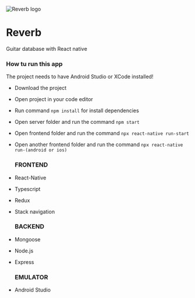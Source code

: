 ![Reverb logo](https://i.imgur.com/aGDfeSr.jpg)

# Reverb
Guitar database with React native

<h3>How tu run this app</h3>
  The project needs to have Android Studio or XCode installed!</br>

- Download the project</br>
- Open project in your code editor</br>
- Run command `npm install` for install dependencies</br>
- Open server folder and run the command `npm start`</br>
- Open frontend folder and run the command `npx react-native run-start`</br>
- Open another frontend folder and run the command `npx react-native run-(android or ios)`

  <h3>FRONTEND</h3>
- React-Native</br>
- Typescript</br>
- Redux</br>
- Stack navigation </br>

  <h3>BACKEND</h3>
- Mongoose</br>
- Node.js</br>
- Express</br>

  <h3>EMULATOR</h3>
- Android Studio  </br>
